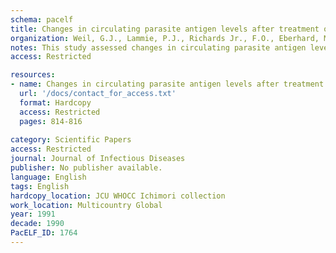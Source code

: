 ```yaml
---
schema: pacelf
title: Changes in circulating parasite antigen levels after treatment of bancroftian filariasis with diethylcarbamazine and ivermectin
organization: Weil, G.J., Lammie, P.J., Richards Jr., F.O., Eberhard, M.L.
notes: This study assessed changes in circulating parasite antigen levels after diethylcarbamazine (DEC) and ivermectin treatment of bancroftian filariasis to determine effects of these drugs on adult Wuchereria bancrofti in vivo. Thirty adult Haitians with microfilaremia were treated with 1 mg of ivermectin to reduce counts of microfilariae. Later, subjects were treated with either one or two 200 μg/kg doses of ivermectin or with 12 daily 6 mg/kg doses of DEC. Macrofilaricidal activity of these drugs was indirectly monitored by measuring circulating W. bancrofti antigen by EIA. Antigen levels fell by 75% after DEC and by 34% after ivermectin. These results suggest that low-dose ivermectin treatment followed by a standard course of DEC is a more effective macrofilaricidal regimen for W. bancrofti than either of the multidose ivermectin regimens used in this study.
access: Restricted

resources:
- name: Changes in circulating parasite antigen levels after treatment of bancroftian filariasis with diethylcarbamazine and ivermectin
  url: '/docs/contact_for_access.txt'
  format: Hardcopy
  access: Restricted
  pages: 814-816
 
category: Scientific Papers
access: Restricted
journal: Journal of Infectious Diseases
publisher: No publisher available. 
language: English 
tags: English 
hardcopy_location: JCU WHOCC Ichimori collection
work_location: Multicountry Global
year: 1991
decade: 1990
PacELF_ID: 1764
---
```

